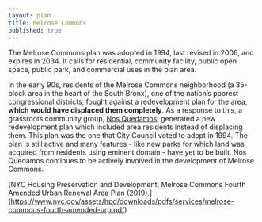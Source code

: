 ```yaml
---
layout: plan
title: Melrose Commons
published: true
---
```


The Melrose Commons plan was adopted in 1994, last revised in 2006, and expires in 2034. It calls for residential, community facility, public open space, public park, and commercial uses in the plan area.

In the early 90s, residents of the Melrose Commons neighborhood (a 35-block area in the heart of the South Bronx), one of the nation’s poorest congressional districts, fought against a redevelopment plan for the area, **which would have displaced them completely**. As a response to this, a grassroots community group, [Nos Quedamos](http://www.nosquedamos.org/), generated a new redevelopment plan which included area residents instead of displacing them. This plan was the one that City Council voted to adopt in 1994. The plan is still active and many features - like new parks for which land was acquired from residents using eminent domain - have yet to be built. Nos Quedamos continues to be actively involved in the development of Melrose Commons. 

[NYC Housing Preservation and Development, Melrose Commons Fourth Amended Urban Renewal Area Plan (2019).] (https://www.nyc.gov/assets/hpd/downloads/pdfs/services/melrose-commons-fourth-amended-urp.pdf)
